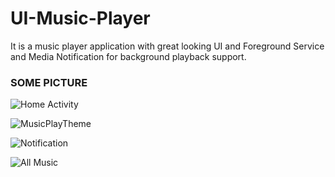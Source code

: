 # UI-Music-Player
It is a music player application with great looking UI and Foreground Service and Media Notification for background playback support.

### SOME PICTURE
![Home Activity](https://drive.google.com/uc?export=view&id=1gWXS3p_grf62MIdeRJM7_StRFrfJUn08)

![MusicPlayTheme](https://drive.google.com/uc?export=view&id=1grca16mEpK8dtGEoJQBDekVojjs9h6HT)

![Notification](https://drive.google.com/uc?export=view&id=1gkCgnjmIZddQR5djR5W9Ni3y4MDHwf24)

![All Music](https://drive.google.com/uc?export=view&id=1h2sQxxhg8JB_5jqmWBHys7QDhpJYWAM7)
